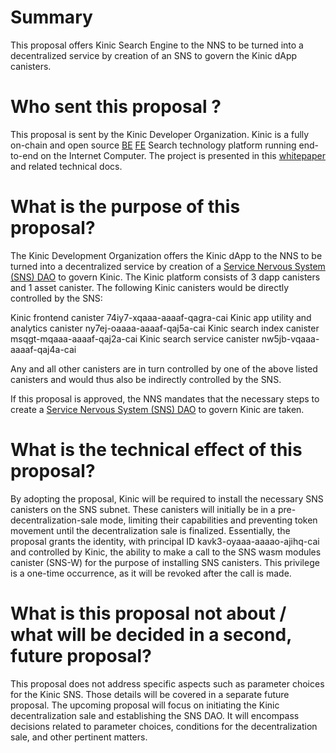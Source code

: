 # Summary

This proposal offers Kinic Search Engine to the NNS to be turned into a decentralized service by creation of an SNS to govern the Kinic dApp canisters.

# Who sent this proposal ?
This proposal is sent by the Kinic Developer Organization. Kinic is a fully on-chain and open source [BE](https://github.com/kinicdao/kindb) [FE](https://github.com/kinicdao/kinic) Search technology platform running end-to-end on the Internet Computer. The project is presented in this [whitepaper](https://74iy7-xqaaa-aaaaf-qagra-cai.ic0.app/whitepaper) and related technical docs.

# What is the purpose of this proposal?
The Kinic Development Organization offers the Kinic dApp to the NNS to be turned into a decentralized service by creation of a [Service Nervous System (SNS) DAO](https://internetcomputer.org/sns) to govern Kinic. The Kinic platform consists of 3 dapp canisters and 1 asset canister. The following Kinic canisters would be directly controlled by the SNS:

Kinic frontend canister 74iy7-xqaaa-aaaaf-qagra-cai
Kinic app utility and analytics canister ny7ej-oaaaa-aaaaf-qaj5a-cai
Kinic search index canister msqgt-mqaaa-aaaaf-qaj2a-cai
Kinic search service canister  nw5jb-vqaaa-aaaaf-qaj4a-cai

Any and all other canisters are in turn controlled by one of the above listed canisters and would thus also be indirectly controlled by the SNS.

If this proposal is approved, the NNS mandates that the necessary steps to create a [Service Nervous System (SNS) DAO](https://internetcomputer.org/sns) to govern Kinic are taken.

# What is the technical effect of this proposal?
By adopting the proposal, Kinic will be required to install the necessary SNS canisters on the SNS subnet. These canisters will initially be in a pre-decentralization-sale mode, limiting their capabilities and preventing token movement until the decentralization sale is finalized. Essentially, the proposal grants the identity, with principal ID kavk3-oyaaa-aaaao-ajihq-cai and controlled by Kinic, the ability to make a call to the SNS wasm modules canister (SNS-W) for the purpose of installing SNS canisters. This privilege is a one-time occurrence, as it will be revoked after the call is made.

# What is this proposal not about / what will be decided in a second, future proposal?
This proposal does not address specific aspects such as parameter choices for the Kinic SNS. Those details will be covered in a separate future proposal. The upcoming proposal will focus on initiating the Kinic decentralization sale and establishing the SNS DAO. It will encompass decisions related to parameter choices, conditions for the decentralization sale, and other pertinent matters.